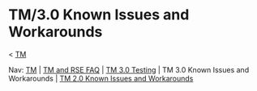 

TM/3.0 Known Issues and Workarounds
===================================

< [TM](./TM "TM")

Nav: [TM](./TM "TM") | [TM and RSE FAQ](./TM_and_RSE_FAQ "TM and RSE FAQ") | [TM 3.0 Testing](/TM_3.0_Testing "TM 3.0 Testing") | TM 3.0 Known Issues and Workarounds | [TM 2.0 Known Issues and Workarounds](./TM_2.0_Known_Issues_and_Workarounds "TM 2.0 Known Issues and Workarounds")

